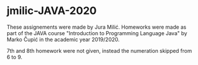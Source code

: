 # jmilic-JAVA-2020

These assignements were made by Jura Milić.
Homeworks were made as part of the JAVA course "Introduction to Programming Language Java" by Marko Čupić in the academic year 2019/2020.

7th and 8th homework were not given, instead the numeration skipped from 6 to 9.
